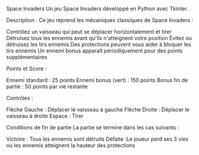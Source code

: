 Space Invaders
Un jeu Space Invaders développé en Python avec Tkinter.

Description :
Ce jeu reprend les mécaniques classiques de Space Invaders :

Contrôlez un vaisseau qui peut se déplacer horizontalement et tirer
Détruisez tous les ennemis avant qu'ils n'atteignent votre position
Évitez ou détruisez les tirs ennemis
Des protections peuvent vous aider à bloquer les tirs ennemis
Un ennemi bonus apparaît périodiquement pour des points supplémentaires

Points et Score :

Ennemi standard : 25 points
Ennemi bonus (vert) : 150 points
Bonus fin de partie : 50 points par vie restante

Contrôles :

Flèche Gauche : Déplacer le vaisseau à gauche
Flèche Droite : Déplacer le vaisseau à droite
Espace : Tirer

Conditions de fin de partie
La partie se termine dans les cas suivants :

Victoire : Tous les ennemis sont détruits
Défaite :Le joueur perd ses 3 vies ou les ennemis atteignent la hauteur des protections